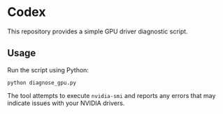 # Codex

This repository provides a simple GPU driver diagnostic script.

## Usage

Run the script using Python:

```
python diagnose_gpu.py
```

The tool attempts to execute `nvidia-smi` and reports any errors that may
indicate issues with your NVIDIA drivers.
